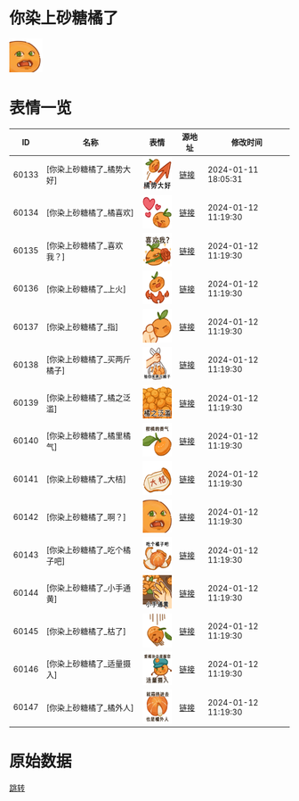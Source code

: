 # 你染上砂糖橘了

<img src="./cover.png" height="60" alt="cover" />

# 表情一览

|ID|名称|表情|源地址|修改时间|
|----|----|----|----|----|
|60133|[你染上砂糖橘了_橘势大好]|<img src="./pic/060133_%5B你染上砂糖橘了_橘势大好%5D.png" height="60" alt="橘势大好"/>|[链接](https://i0.hdslb.com/bfs/garb/370c4524dd432bba6e434ed9f58bbcd6f40bc536.png)|2024-01-11 18:05:31|
|60134|[你染上砂糖橘了_橘喜欢]|<img src="./pic/060134_%5B你染上砂糖橘了_橘喜欢%5D.png" height="60" alt="橘喜欢"/>|[链接](https://i0.hdslb.com/bfs/garb/5afd5a6269d2aa41df4f1128d40e9dad2fd38bea.png)|2024-01-12 11:19:30|
|60135|[你染上砂糖橘了_喜欢我？]|<img src="./pic/060135_%5B你染上砂糖橘了_喜欢我？%5D.png" height="60" alt="喜欢我？"/>|[链接](https://i0.hdslb.com/bfs/garb/344f0f3190242c8bc4179ea111c0d25eee1a17e5.png)|2024-01-12 11:19:30|
|60136|[你染上砂糖橘了_上火]|<img src="./pic/060136_%5B你染上砂糖橘了_上火%5D.png" height="60" alt="上火"/>|[链接](https://i0.hdslb.com/bfs/garb/d6a3e15b7f3d5103302cbed456265c82099f94ec.png)|2024-01-12 11:19:30|
|60137|[你染上砂糖橘了_指]|<img src="./pic/060137_%5B你染上砂糖橘了_指%5D.png" height="60" alt="指"/>|[链接](https://i0.hdslb.com/bfs/garb/df29019a5b6cbd5e9afb22b017d37a6598cb5d2a.png)|2024-01-12 11:19:30|
|60138|[你染上砂糖橘了_买两斤橘子]|<img src="./pic/060138_%5B你染上砂糖橘了_买两斤橘子%5D.png" height="60" alt="买两斤橘子"/>|[链接](https://i0.hdslb.com/bfs/garb/d7fb3d3cd17d29fcb8d32ab9f2fff2829898c946.png)|2024-01-12 11:19:30|
|60139|[你染上砂糖橘了_橘之泛滥]|<img src="./pic/060139_%5B你染上砂糖橘了_橘之泛滥%5D.png" height="60" alt="橘之泛滥"/>|[链接](https://i0.hdslb.com/bfs/garb/3db78f0f40f7d79852938aa35e132184dab0fee9.png)|2024-01-12 11:19:30|
|60140|[你染上砂糖橘了_橘里橘气]|<img src="./pic/060140_%5B你染上砂糖橘了_橘里橘气%5D.png" height="60" alt="橘里橘气"/>|[链接](https://i0.hdslb.com/bfs/garb/a33db3dce3949301d03866d544d1fd314b7f4dd1.png)|2024-01-12 11:19:30|
|60141|[你染上砂糖橘了_大桔]|<img src="./pic/060141_%5B你染上砂糖橘了_大桔%5D.png" height="60" alt="大桔"/>|[链接](https://i0.hdslb.com/bfs/garb/6330bea132ee06b1ac97914c30d90eb321438e44.png)|2024-01-12 11:19:30|
|60142|[你染上砂糖橘了_啊？]|<img src="./pic/060142_%5B你染上砂糖橘了_啊？%5D.png" height="60" alt="啊？"/>|[链接](https://i0.hdslb.com/bfs/garb/6ad7c69308d93ea3ee0bc5c061b5a8ecaaa138c6.png)|2024-01-12 11:19:30|
|60143|[你染上砂糖橘了_吃个橘子吧]|<img src="./pic/060143_%5B你染上砂糖橘了_吃个橘子吧%5D.png" height="60" alt="吃个橘子吧"/>|[链接](https://i0.hdslb.com/bfs/garb/796d3576ea46c870336a29277936064c2c706431.png)|2024-01-12 11:19:30|
|60144|[你染上砂糖橘了_小手通黄]|<img src="./pic/060144_%5B你染上砂糖橘了_小手通黄%5D.png" height="60" alt="小手通黄"/>|[链接](https://i0.hdslb.com/bfs/garb/7c41ab1ebe549c1cfafddf268b859d0a681beec2.png)|2024-01-12 11:19:30|
|60145|[你染上砂糖橘了_枯了]|<img src="./pic/060145_%5B你染上砂糖橘了_枯了%5D.png" height="60" alt="枯了"/>|[链接](https://i0.hdslb.com/bfs/garb/93994ae651f46aa667006f7a23b8ab23989e3984.png)|2024-01-12 11:19:30|
|60146|[你染上砂糖橘了_适量摄入]|<img src="./pic/060146_%5B你染上砂糖橘了_适量摄入%5D.png" height="60" alt="适量摄入"/>|[链接](https://i0.hdslb.com/bfs/garb/82b393f901d81ad29605685db59f94fc85f77e1f.png)|2024-01-12 11:19:30|
|60147|[你染上砂糖橘了_橘外人]|<img src="./pic/060147_%5B你染上砂糖橘了_橘外人%5D.png" height="60" alt="橘外人"/>|[链接](https://i0.hdslb.com/bfs/garb/cb84a2538847801d9472fb10c2419bedaec695a7.png)|2024-01-12 11:19:30|

# 原始数据

[跳转](./raw.json)


